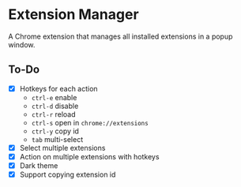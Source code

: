 # Extension Manager

A Chrome extension that manages all installed extensions in a popup window.

## To-Do

- [x] Hotkeys for each action
    - `ctrl-e` enable
    - `ctrl-d` disable
    - `ctrl-r` reload
    - `ctrl-s` open in `chrome://extensions`
    - `ctrl-y` copy id
    - `tab` multi-select
- [x] Select multiple extensions
- [x] Action on multiple extensions with hotkeys
- [x] Dark theme
- [x] Support copying extension id

